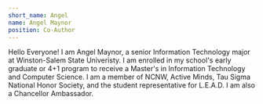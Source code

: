 ```yaml
---
short_name: Angel
name: Angel Maynor
position: Co-Author
---
```


Hello Everyone! I am Angel Maynor, a senior Information Technology major at Winston-Salem State Univeristy. I am enrolled in my school's early graduate or 4+1 program to receive a Master's in Information Technology and Computer Science. I am a member of NCNW, Active Minds, Tau Sigma National Honor Society, and the student representative for L.E.A.D. I am also a Chancellor Ambassador. 
